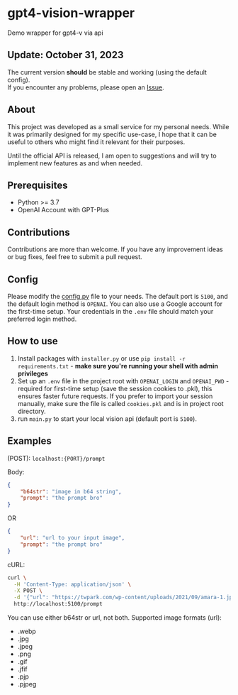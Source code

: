 # gpt4-vision-wrapper

Demo wrapper for gpt4-v via api

## Update: October 31, 2023

The current version **should** be stable and working (using the default config).  
If you encounter any problems, please open an [Issue](https://github.com/teavver/gpt4-vision-api-wrapper/issues).

## About

This project was developed as a small service for my personal needs. While it was primarily designed for my specific use-case, I hope that it can be useful to others who might find it relevant for their purposes.

Until the official API is released, I am open to suggestions and will try to implement new features as and when needed.

## Prerequisites

- Python >= 3.7
- OpenAI Account with GPT-Plus

## Contributions

Contributions are more than welcome. If you have any improvement ideas or bug fixes, feel free to submit a pull request.

## Config

Please modify the [config.py](https://github.com/teavver/gpt-4-vision-api-wrapper/blob/main/config.py) file to your needs. The default port is `5100`, and the default login method is `OPENAI`. You can also use a Google account for the first-time setup. Your credentials in the `.env` file should match your preferred login method.

## How to use

1) Install packages with `installer.py` or use `pip install -r requirements.txt` - **make sure you're running your shell with admin privileges**
2) Set up an `.env` file in the project root with `OPENAI_LOGIN` and `OPENAI_PWD` - required for first-time setup (save the session cookies to .pkl), this ensures faster future requests. If you prefer to import your session manually, make sure the file is called `cookies.pkl` and is in project root directory.
3) run `main.py` to start your local vision api (default port is `5100`).

## Examples

(POST): `localhost:{PORT}/prompt`

Body:

```json
{
    "b64str": "image in b64 string",
    "prompt": "the prompt bro"
}
```

OR

```json
{
    "url": "url to your input image",
    "prompt": "the prompt bro"
}
```

cURL:

```bash
curl \
  -H 'Content-Type: application/json' \
  -X POST \
  -d '{"url": "https://twpark.com/wp-content/uploads/2021/09/amara-1.jpeg", "prompt": "Describe this image"}' \
  http://localhost:5100/prompt
```

You can use either b64str or url, not both. Supported image formats (url):
- .webp
- .jpg
- .jpeg
- .png
- .gif
- .jfif
- .pjp
- .pjpeg